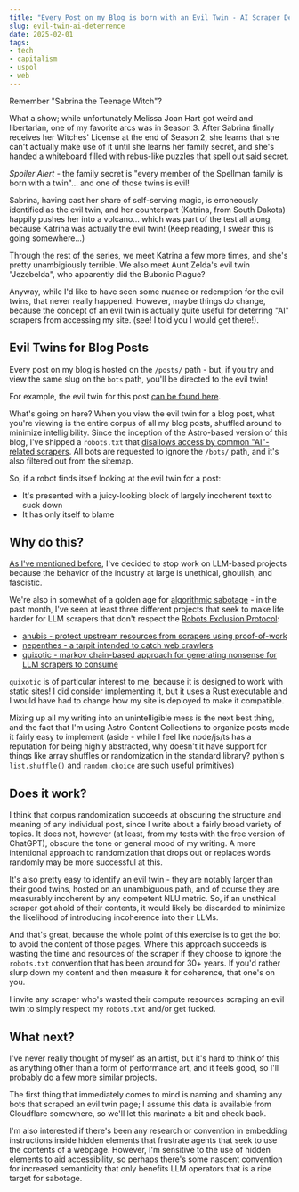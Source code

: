 ```yaml
---
title: "Every Post on my Blog is born with an Evil Twin - AI Scraper Deterrence for Static Sites"
slug: evil-twin-ai-deterrence
date: 2025-02-01
tags:
- tech
- capitalism
- uspol
- web
---
```

Remember "Sabrina the Teenage Witch"? 

What a show; while unfortunately Melissa Joan Hart got weird and libertarian, one of my favorite arcs was in Season 3. After Sabrina finally receives her Witches' License at the end of Season 2, she learns that she can't actually make use of it until she learns her family secret, and she's handed a whiteboard filled with rebus-like puzzles that spell out said secret.

*Spoiler Alert* - the family secret is "every member of the Spellman family is born with a twin"... and one of those twins is evil! 

Sabrina, having cast her share of self-serving magic, is erroneously identified as the evil twin, and her counterpart (Katrina, from South Dakota) happily pushes her into a volcano... which was part of the test all along, because Katrina was actually the evil twin! (Keep reading, I swear this is going somewhere...)

Through the rest of the series, we meet Katrina a few more times, and she's pretty unambigiously terrible. We also meet Aunt Zelda's evil twin "Jezebelda", who apparently did the Bubonic Plague?

Anyway, while I'd like to have seen some nuance or redemption for the evil twins, that never really happened. However, maybe things do change, because the concept of an evil twin is actually quite useful for deterring "AI" scrapers from accessing my site. (see! I told you I would get there!).

## Evil Twins for Blog Posts
Every post on my blog is hosted on the `/posts/` path - but, if you try and view the same slug on the `bots` path, you'll be directed to the evil twin! 

For example, the evil twin for this post [can be found here](/bots/evil-twin-ai-deterrence).

What's going on here? When you view the evil twin for a blog post, what you're viewing is the entire corpus of all my blog posts, shuffled around to minimize intelligibility. Since the inception of the Astro-based version of this blog, I've shipped a `robots.txt` that [disallows access by common "AI"-related scrapers](/robots.txt). All bots are requested to ignore the `/bots/` path, and it's also filtered out from the sitemap.

So, if a robot finds itself looking at the evil twin for a post:
- It's presented with a juicy-looking block of largely incoherent text to suck down
- It has only itself to blame

## Why do this?
[As I've mentioned before](/posts/hops-my-final-llm-project), I've decided to stop work on LLM-based projects because the behavior of the industry at large is unethical, ghoulish, and fascistic.

We're also in somewhat of a golden age for [algorithmic sabotage](https://algorithmic-sabotage.github.io/asrg/about/) - in the past month, I've seen at least three different projects that seek to make life harder for LLM scrapers that don't respect the [Robots Exclusion Protocol](https://en.wikipedia.org/wiki/Robots.txt):

- [anubis - protect upstream resources from scrapers using proof-of-work](https://xeiaso.net/blog/2025/anubis/)
- [nepenthes - a tarpit intended to catch web crawlers](https://zadzmo.org/code/nepenthes/)
- [quixotic - markov chain-based approach for generating nonsense for LLM scrapers to consume](https://marcusb.org/hacks/quixotic.html)

`quixotic` is of particular interest to me, because it is designed to work with static sites! I did consider implementing it, but it uses a Rust executable and I would have had to change how my site is deployed to make it compatible.

Mixing up all my writing into an unintelligible mess is the next best thing, and the fact that I'm using Astro Content Collections to organize posts made it fairly easy to implement (aside - while I feel like node/js/ts has a reputation for being highly abstracted, why doesn't it have support for things like array shuffles or randomization in the standard library? python's `list.shuffle()` and `random.choice` are such useful primitives)

## Does it work?
I think that corpus randomization succeeds at obscuring the structure and meaning of any individual post, since I write about a fairly broad variety of topics. It does not, however (at least, from my tests with the free version of ChatGPT), obscure the tone or general mood of my writing. A more intentional approach to randomization that drops out or replaces words randomly may be more successful at this.

It's also pretty easy to identify an evil twin - they are notably larger than their good twins, hosted on an unambiguous path, and of course they are measurably incoherent by any competent NLU metric. So, if an unethical scraper got ahold of their contents, it would likely be discarded to minimize the likelihood of introducing incoherence into their LLMs.

And that's great, because the whole point of this exercise is to get the bot to avoid the content of those pages. Where this approach succeeds is wasting the time and resources of the scraper if they choose to ignore the `robots.txt` convention that has been around for 30+ years. If you'd rather slurp down my content and then measure it for coherence, that one's on you.

I invite any scraper who's wasted their compute resources scraping an evil twin to simply respect my `robots.txt` and/or get fucked.

## What next?
I've never really thought of myself as an artist, but it's hard to think of this as anything other than a form of performance art, and it feels good, so I'll probably do a few more similar projects.

The first thing that immediately comes to mind is naming and shaming any bots that scraped an evil twin page; I assume this data is available from Cloudflare somewhere, so we'll let this marinate a bit and check back.

I'm also interested if there's been any research or convention in embedding instructions inside hidden elements that frustrate agents that seek to use the contents of a webpage. However, I'm sensitive to the use of hidden elements to aid accessibility, so perhaps there's some nascent convention for increased semanticity that only benefits LLM operators that is a ripe target for sabotage.